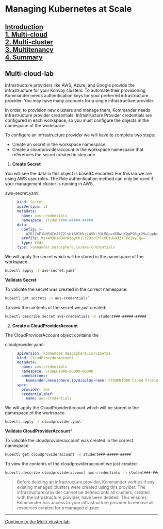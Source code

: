 # Managing Kubernetes at Scale

[Introduction](https://github.com/mesosphere/kommander-workshop-student/blob/master/README.md#introduction)  
[1. Multi-cloud](https://github.com/mesosphere/kommander-workshop-student/blob/master/multi-cloud-lab.md#Multi-cloud-lab)  
[2. Multi-cluster](https://github.com/mesosphere/kommander-workshop-student/blob/master/multi-cluster-lab.md#Multi-Cluster-Lab)  
[3. Multitenancy](https://github.com/mesosphere/kommander-workshop-student/blob/master/multitenancy-lab.md#Multitenancy-Lab)  
[4. Summary](https://github.com/mesosphere/kommander-workshop-student/blob/master/summary.md#Summary)  
---

## Multi-cloud-lab

Infrastructure providers like AWS, Azure, and Google provide the infrastructure for your Konvoy clusters. To automate their provisioning, Kommander needs authentication keys for your preferred infrastructure provider. You may have many accounts for a single infrastructure provider.

In order, to provision new clusters and manage them, Kommander needs infrastructure provider credentials.  Infrastructure Provider credentials are configured in each workspace, so you must configure the objects in the namespace of the workspace.


To configure an infrastructure provider we will have to complete two steps:
 - Create an secret in the workspace namespace.
 - Create a cloudprovideraccount in the workspace namespace that references the secret created in step one.


1. **Create Secret**

You will see the data in this object is base64 encoded.  For this lab we are using AWS user roles.  The Role authentication method can only be used if your management cluster is running in AWS.


aws-secret.yaml:
> ```yaml
> kind: Secret
> apiVersion: v1
> metadata:
>   name: aws-credentials
>   namespace: student###-#####-#####
> data:
>   config: >-
>     W2RlZmF1bHRdCnJlZ2lvbiA9IHVzLWVhc3QtMQpvdXRwdXQgPSBqc29uCgpbcHJvZmlsZSAxMTA0NjU2NTc3NDFfTWVzb3NwaGVyZS1Qb3dlclVzZXJdCnJvbGVfYXJuID0gYXJuOmF3czppYW06OjM5ODA1MzQ1MTc4Mjpyb2xlL2tvbW1hbmRlci1kZXBsb3llcgpjcmVkZW50aWFsX3NvdXJjZSA9IEVjMkluc3RhbmNlTWV0YWRhdGEK
>   profile: Mzk4MDUzNDUxNzgyX01lc29zcGhlcmUtUG93ZXJVc2VyCg==
>   type: YXdz
> type: kommander.mesosphere.io/aws-credentials
> ```

We will apply the secret which will be stored in the namespace of the workspace.

```bash
kubectl apply -f aws-secret.yaml`
```

**Validate Secret**

To validate the secret was created in the correct namespace:

```bash
kubectl get secrets -n aws-credentials`
```

To view the contents of the secret we just created:

```bash
kubectl describe secret aws-credentials -n student###-#####-#####`
```

2. **Create a CloudProviderAccount**

The CloudProviderAccount object contains the 

cloudprovider.yaml:
> ```yaml
> apiVersion: kommander.mesosphere.io/v1beta1
> kind: CloudProviderAccount
> metadata:
>   name: aws-credentials
>   namespace: STUDENT000-00000-00000
>   annotations:
>     kommander.mesosphere.io/display-name: STUDENT000 Cloud Provider Account
> spec:
>   provider: aws
>   credentialsRef:
>     name: aws-credentials
> ```

We will apply the CloudProviderAccount which will be stored in the namespace of the workspace.

```bash
kubectl apply -f cloudprovider.yaml`
```

**Validate CloudProviderAccount***

To validate the cloudprovideraccount was created in the correct namespace:

```bash
kubectl get cloudprovideraccount -n student###-#####-#####`
```

To view the contents of the cloudprovideraccount we just created:

```bash
kubectl describe cloudprovideraccount aws-credentials -n student###-#####-#####`
```

> Before deleting an infrastructure provider, Kommander verifies if any existing managed clusters were created using this provider. The infrastructure provider cannot be deleted until all clusters, created with the infrastructure provider, have been deleted. This ensures Kommander has access to your infrastructure provider to remove all resources created for a managed cluster.  

--- 
[Continue to the Multi-cluster lab](https://github.com/mesosphere/kommander-workshop-student/blob/master/multi-cluster-lab.md#Multi-Cluster-Lab)